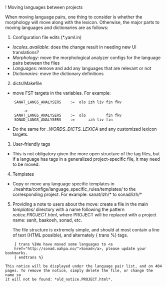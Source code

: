 ﻿! Moving languages between projects

When moving language pairs, one thing to consider is whether the morphology
will move along with the lexicon. Otherwise, the major parts to moving languages
and dictionaries are as follows:

1. Configuration file edits (*.yaml.in)
* *locales_available*: does the change result in needing new UI translations?
* *Morphology*: move the morphological analyzer configs for the language pairs
  between the files
* *Languages*: remove and add any languages that are relevant or not
* *Dictionaries*: move the dictionary definitions

2. dicts/Makefile
* move FST targets in the variables. For example:

```
    SANAT_LANGS_ANALYSERS    :=  olo izh liv fin fkv

        ->
    SANAT_LANGS_ANALYSERS    :=  olo         fin fkv
    SONAD_LANGS_ANALYSERS    :=      izh liv fin
```

* Do the same for *_WORDS_DICTS_LEXICA* and any customized lexicon targets.

3. User-friendly tags
* This is not obligatory given the more open structure of the tag files, but
  if a language has tags in a generalized project-specific file, it may need to
  	  be moved.

4. Templates
* Copy or move any language specific templates in ./neahtta/configs/language_specific_rules/templates/
  to the corresponding project. For example: sanat/izh/* to sonad/izh/*

5. Providing a note to users about the move: create a file in the main
   *templates/* directory with a name following the pattern
   *notice.PROJECT.html*, where PROJECT will be replaced with a project name:
   sanit, baakoeh, sonad, etc.

   The file structure is extremely simple, and should at most contain a line of
   text (HTML possible), and alternately { trans %} tags.

```
    { trans %}We have moved some languages to <a
    href="http://sonad.oahpa.no/">Sonad</a>, please update your bookmarks.
    { endtrans %}
```

    This notice will be displayed under the language pair list, and on 404
    pages. To remove the notice, simply delete the file, or change the name so
    it will not be found: *old_notice.PROJECT.html*.

